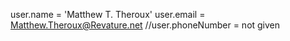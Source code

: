 user.name = 'Matthew T. Theroux'
user.email = Matthew.Theroux@Revature.net
//user.phoneNumber = not given